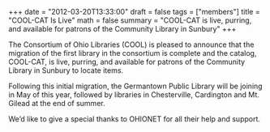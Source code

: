 +++
date = "2012-03-20T13:33:00"
draft = false
tags = ["members"]
title = "COOL-CAT Is Live"
math = false
summary = "COOL-CAT is live, purring, and available for patrons of the Community Library in Sunbury"
+++

The Consortium of Ohio Libraries (COOL) is pleased to announce that the migration of the first library in the consortium is complete and the catalog, COOL-CAT, is live, purring, and available for patrons of the Community Library in Sunbury to locate items.

Following this initial migration, the Germantown Public Library will be joining in May of this year, followed by libraries in Chesterville, Cardington and Mt. Gilead at the end of summer.

We’d like to give a special thanks to OHIONET for all their help and support.